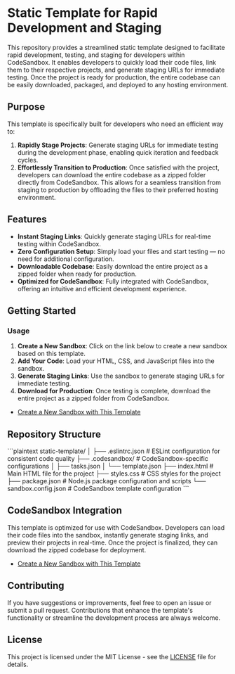 # Static Template for Rapid Development and Staging

This repository provides a streamlined static template designed to facilitate rapid development, testing, and staging for developers within CodeSandbox. It enables developers to quickly load their code files, link them to their respective projects, and generate staging URLs for immediate testing. Once the project is ready for production, the entire codebase can be easily downloaded, packaged, and deployed to any hosting environment.

## Purpose

This template is specifically built for developers who need an efficient way to:

1. **Rapidly Stage Projects**: Generate staging URLs for immediate testing during the development phase, enabling quick iteration and feedback cycles.
2. **Effortlessly Transition to Production**: Once satisfied with the project, developers can download the entire codebase as a zipped folder directly from CodeSandbox. This allows for a seamless transition from staging to production by offloading the files to their preferred hosting environment.

## Features

- **Instant Staging Links**: Quickly generate staging URLs for real-time testing within CodeSandbox.
- **Zero Configuration Setup**: Simply load your files and start testing — no need for additional configuration.
- **Downloadable Codebase**: Easily download the entire project as a zipped folder when ready for production.
- **Optimized for CodeSandbox**: Fully integrated with CodeSandbox, offering an intuitive and efficient development experience.

## Getting Started

### Usage

1. **Create a New Sandbox**: Click on the link below to create a new sandbox based on this template.
2. **Add Your Code**: Load your HTML, CSS, and JavaScript files into the sandbox.
3. **Generate Staging Links**: Use the sandbox to generate staging URLs for immediate testing.
4. **Download for Production**: Once testing is complete, download the entire project as a zipped folder from CodeSandbox.

- [Create a New Sandbox with This Template](https://codesandbox.io/s/github/Druhin13/codesandbox-static-template)

## Repository Structure

\`\`\`plaintext
static-template/
│
├── .eslintrc.json # ESLint configuration for consistent code quality
├── .codesandbox/ # CodeSandbox-specific configurations
│ ├── tasks.json
│ └── template.json
├── index.html # Main HTML file for the project
├── styles.css # CSS styles for the project
├── package.json # Node.js package configuration and scripts
└── sandbox.config.json # CodeSandbox template configuration
\`\`\`


## CodeSandbox Integration

This template is optimized for use with CodeSandbox. Developers can load their code files into the sandbox, instantly generate staging links, and preview their projects in real-time. Once the project is finalized, they can download the zipped codebase for deployment.

- [Create a New Sandbox with This Template](https://codesandbox.io/s/github/Druhin13/codesandbox-static-template)

## Contributing

If you have suggestions or improvements, feel free to open an issue or submit a pull request. Contributions that enhance the template's functionality or streamline the development process are always welcome.

## License

This project is licensed under the MIT License - see the [LICENSE](LICENSE) file for details.
